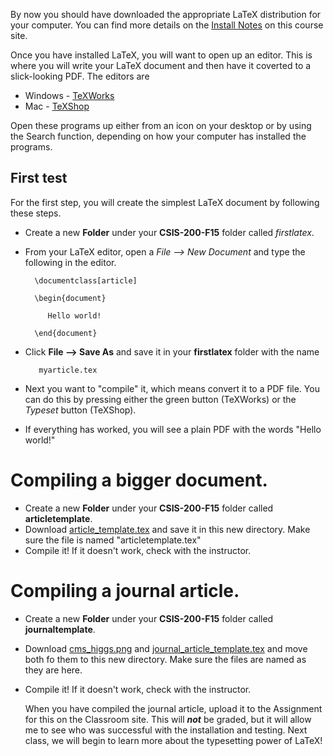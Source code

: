 By now you should have downloaded the appropriate LaTeX distribution for your computer. You can find more 
details on the [Install Notes](https://github.com/mattbellis/Siena-College-CSIS-200/blob/master/HOWTO_INSTALL.md)
on this course site. 

Once you have installed LaTeX, you will want to open up an editor. This is where you will write your LaTeX document and then have it coverted to a slick-looking PDF. The editors are
* Windows - [TeXWorks](https://www.tug.org/texworks/)
* Mac - [TeXShop](http://pages.uoregon.edu/koch/texshop/texshop.html)

Open these programs up either from an icon on your desktop or by using the Search function, depending on how your computer has installed the programs. 

## First test 

For the first step, you will create the simplest LaTeX document by following these steps.

* Create a new **Folder** under your **CSIS-200-F15** folder called *firstlatex*. 
* From your LaTeX editor, open a *File --> New Document* and type the following in the editor.
    
        \documentclass[article]
             
        \begin{document}
             
           Hello world!
     
        \end{document}

* Click **File --> Save As** and save it in your **firstlatex** folder with the name 

         myarticle.tex

* Next you want to "compile" it, which means convert it to a PDF file. You can do this by pressing either the green button (TeXWorks) or the *Typeset* button (TeXShop). 
* If everything has worked, you will see a plain PDF with the words "Hello world!"

# Compiling a bigger document. 

* Create a new **Folder** under your **CSIS-200-F15** folder called **articletemplate**.
* Download [article_template.tex](https://github.com/mattbellis/Siena-College-CSIS-200/blob/master/lectures/article_template.tex) and save it in this new directory. Make sure the file is named "articletemplate.tex"
* Compile it! If it doesn't work, check with the instructor.

# Compiling a journal article. 

* Create a new **Folder** under your **CSIS-200-F15** folder called **journaltemplate**.
* Download [cms_higgs.png](https://github.com/mattbellis/Siena-College-CSIS-200/blob/master/lectures/cms_higgs.png) and [journal_article_template.tex](https://github.com/mattbellis/Siena-College-CSIS-200/blob/master/lectures/journal_article_template.tex) and move both fo them to this new directory. Make sure the files are named as they are here. 
* Compile it! If it doesn't work, check with the instructor. 

   When you have compiled the journal article, upload it to the Assignment for this on the Classroom site. This will ***not*** be graded, but it will allow me to see who was successful with the installation and testing. Next class, we will begin to learn more about the typesetting power of LaTeX!



